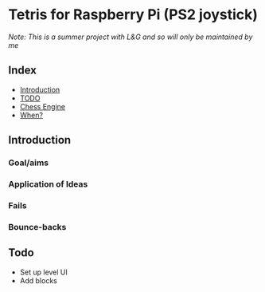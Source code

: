 # Tetris for Raspberry Pi (PS2 joystick)


*Note: This is a summer project with L&G and so will only be maintained by me*
## Index
- [Introduction](#introduction)
- [TODO](#todo)
- [Chess Engine](#chess-engine)
- [When?](#when)

## Introduction

### Goal/aims

### Application of Ideas

### Fails

### Bounce-backs

## Todo

- Set up level UI
- Add blocks

